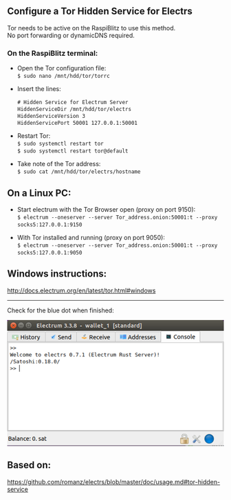 ## Configure a Tor Hidden Service for Electrs

Tor needs to be active on the RaspiBlitz to use this method.  
No port forwarding or dynamicDNS required.

### On the RaspiBlitz terminal: 

* Open the Tor configuration file:  
`$ sudo nano /mnt/hdd/tor/torrc`

* Insert the lines:
    ```
    # Hidden Service for Electrum Server
    HiddenServiceDir /mnt/hdd/tor/electrs
    HiddenServiceVersion 3
    HiddenServicePort 50001 127.0.0.1:50001
    ```
* Restart Tor:   
`$ sudo systemctl restart tor`  
`$ sudo systemctl restart tor@default` 

* Take note of the Tor address:  
`$ sudo cat /mnt/hdd/tor/electrs/hostname`

## On a Linux PC:

* Start electrum with the Tor Browser open (proxy on port 9150):  
`$ electrum --oneserver --server Tor_address.onion:50001:t --proxy socks5:127.0.0.1:9150`

* With Tor installed and running (proxy on port 9050):   
`$ electrum --oneserver --server Tor_address.onion:50001:t --proxy socks5:127.0.0.1:9050`

## Windows instructions:  
http://docs.electrum.org/en/latest/tor.html#windows 

---

Check for the blue dot when finished:

![electrum behind Tor](/electrs/images/electrum_tor.png)


## Based on:  
https://github.com/romanz/electrs/blob/master/doc/usage.md#tor-hidden-service